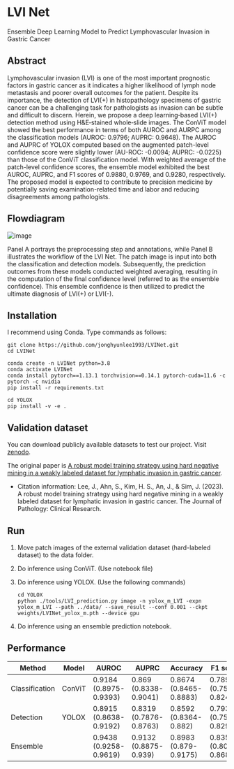 # LVI Net 

Ensemble Deep Learning Model to Predict Lymphovascular Invasion in Gastric Cancer

## Abstract

Lymphovascular invasion (LVI) is one of the most important prognostic factors in gastric cancer as it indicates a higher likelihood of lymph node metastasis and poorer overall outcomes for the patient. Despite its importance, the detection of LVI(+) in histopathology specimens of gastric cancer can be a challenging task for pathologists as invasion can be subtle and difficult to discern. Herein, we propose a deep learning‐based LVI(+) detection method using H&E‐stained whole‐slide images. The ConViT model showed the best performance in terms of both AUROC and AURPC among the classification models (AUROC: 0.9796; AUPRC: 0.9648). The AUROC and AUPRC of YOLOX computed based on the augmented patch-level confidence score were slightly lower (AU-ROC: -0.0094; AUPRC: -0.0225) than those of the ConViT classification model. With weighted average of the patch-level confidence scores, the ensemble model exhibited the best AUROC, AUPRC, and F1 scores of 0.9880, 0.9769, and 0.9280, respectively. The proposed model is expected to contribute to precision medicine by potentially saving examination-related time and labor and reducing disagreements among pathologists.

## Flowdiagram

![image](https://github.com/jonghyunlee1993/LVINet/assets/37280722/19657fd7-b512-4839-a832-4c0e5cc43326)

Panel A portrays the preprocessing step and annotations, while Panel B illustrates the workflow of the LVI Net. The patch image is input into both the classification and detection models. Subsequently, the prediction outcomes from these models conducted weighted averaging, resulting in the computation of the final confidence level (referred to as the ensemble confidence). This ensemble confidence is then utilized to predict the ultimate diagnosis of LVI(+) or LVI(-).

## Installation

I recommend using Conda. Type commands as follows:

```
git clone https://github.com/jonghyunlee1993/LVINet.git
cd LVINet

conda create -n LVINet python=3.8
conda activate LVINet
conda install pytorch==1.13.1 torchvision==0.14.1 pytorch-cuda=11.6 -c pytorch -c nvidia
pip install -r requirements.txt

cd YOLOX
pip install -v -e .
```

## Validation dataset

You can download publicly available datasets to test our project. Visit [zenodo](https://zenodo.org/records/10020633).

The original paper is [A robust model training strategy using hard negative mining in a weakly labeled dataset for lymphatic invasion in gastric cancer](https://pathsocjournals.onlinelibrary.wiley.com/doi/full/10.1002/cjp2.355).

- Citation information: Lee, J., Ahn, S., Kim, H. S., An, J., & Sim, J. (2023). A robust model training strategy using hard negative mining in a weakly labeled dataset for lymphatic invasion in gastric cancer. The Journal of Pathology: Clinical Research.

## Run

1. Move patch images of the external validation dataset (hard-labeled dataset) to the data folder.
2. Do inference using ConViT. (Use notebook file)
3. Do inference using YOLOX. (Use the following commands)

   ```
   cd YOLOX
   python ./tools/LVI_prediction.py image -n yolox_m_LVI -expn yolox_m_LVI --path ../data/ --save_result --conf 0.001 --ckpt weights/LVINet_yolox_m.pth --device gpu
   ```
4. Do inference using an ensemble prediction notebook.

## Performance

| Method          | Model   | AUROC                | AUPRC                | Accuracy             | F1 score                 |
|-----------------|---------|----------------------|----------------------|----------------------|--------------------------|
| Classification  | ConViT  | 0.9184 (0.8975-0.9393)| 0.869 (0.8338-0.9041) | 0.8674 (0.8465-0.8883)| 0.7896 (0.7543-0.8248)|
| Detection       | YOLOX   | 0.8915 (0.8638-0.9192)| 0.8319 (0.7876-0.8763)| 0.8592 (0.8364-0.882) | 0.7934 (0.7577-0.8291)|
| Ensemble        |         | 0.9438 (0.9258-0.9619)| 0.9132 (0.8875-0.939) | 0.8983 (0.879-0.9175) | 0.8358 (0.8035-0.8681)|

